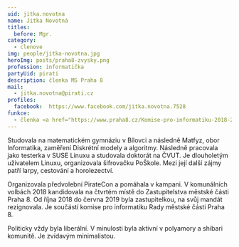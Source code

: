 ```yaml
---
uid: jitka.novotna
name: Jitka Novotná
titles:
  before: Mgr.
category:
  - clenove
img: people/jitka-novotna.jpg
heroImg: posts/praha8-zvysky.png
profession: informatička
partyUid: pirati
description: členka MS Praha 8
mail:
  - jitka.novotna@pirati.cz
profiles:
  facebook:  https://www.facebook.com/jitka.novotna.7528
funkce:
  - členka <a href="https://www.praha8.cz/Komise-pro-informatiku-2018-2022.html">Komise pro informatiku RMČP8</a>
---
```


Studovala na matematickém gymnáziu v Bílovci a následně Matfyz, obor Informatika, zaměření Diskrétní modely a algoritmy. Následně pracovala jako testerka v SUSE Linuxu a studovala doktorát na ČVUT. Je dlouholetým uživatelem Linuxu, organizovala šifrovačku PoŠkole. Mezi její další zájmy patří larpy, cestování a horolezectví.

Organizovala předvolební PirateCon a pomáhala v kampani. V komunálních volbách 2018 kandidovala na čtvrtém místě do Zastupitelstva městské části Praha 8. Od října 2018 do června 2019 byla zastupitelkou, na svůj mandát rezignovala. Je součástí komise pro informatiku Rady městské části Praha 8.

Politicky vždy byla liberální. V minulosti byla aktivní v polyamory a shibari komunitě. Je zvídavým minimalistou.


